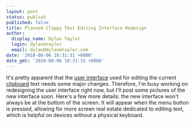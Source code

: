 ```yaml
---
layout: post
status: publish
published: false
title: Planned Clippy Text Editing Interface Redesign
author:
  display_name: Dylan Taylor
  login: dylanmtaylor
  email: dylan@dylanmtaylor.com
date: '2010-08-06 18:31:31 +0000'
date_gmt: '2010-08-06 18:31:31 +0000'
---
```

<p>It's pretty apparent that the <a class="zem_slink" title="User interface" rel="wikipedia" href="http://en.wikipedia.org/wiki/User_interface">user interface</a> used for editing the current <a class="zem_slink" title="Clipboard (software)" rel="wikipedia" href="http://en.wikipedia.org/wiki/Clipboard_%28software%29">clipboard</a> text needs some major changes. Therefore, I'm busy working on redesigning the user interface right now, but I'll post some pictures of the new interface soon. Here's a few more details: the new interface won't always be at the bottom of the screen. It will appear when the menu button is pressed, allowing for more screen real estate dedicated to editing text, which is helpful on devices without a physical <span class="zem_slink">keyboard</span>.</p>

